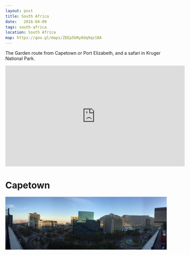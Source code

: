 ```yaml
---
layout: post
title: South Africa
date:   2016-04-09
tags: south-africa
location: South Africa
map: https://goo.gl/maps/ZEEp5bRy8dq9qz18A
---
```


The Garden route from Capetown or Port Elizabeth,
and a safari in Kruger National Park.

<iframe
  width="560"
  height="315"
  src="https://www.youtube.com/embed/2edbwENXlOI"
  title="YouTube video player"
   frameborder="0"
   allow="accelerometer; autoplay; clipboard-write; encrypted-media; gyroscope; picture-in-picture"
  allowfullscreen>
</iframe>

Capetown
========

![Capetown](/photos/south-africa/capetown.jpg)
